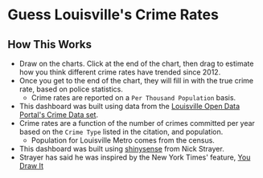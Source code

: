 # Guess Louisville's Crime Rates

## How This Works
* Draw on the charts.  Click at the end of the chart, then drag to estimate how you think different crime rates have trended since 2012.
* Once you get to the end of the chart, they will fill in with the true crime rate, based on police statistics.
	+ Crime rates are reported on a `Per Thousand Population` basis.
* This dashboard was built using data from the [Louisville Open Data Portal's Crime Data set](https://data.louisvilleky.gov/dataset/crime-data).  
* Crime rates are a function of the number of crimes committed per year based on the `Crime Type` listed in the citation, and population.
	+ Population for Louisville Metro comes from the census.
* This dashboard was built using [shinysense](https://github.com/nstrayer/shinysense) from Nick Strayer.
* Strayer has said he was inspired by the New York Times' feature, [You Draw It](https://www.nytimes.com/interactive/2017/04/14/upshot/drug-overdose-epidemic-you-draw-it.html)
